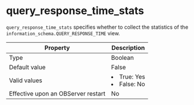 # query_response_time_stats

`query_response_time_stats` specifies whether to collect the statistics of the `information_schema.QUERY_RESPONSE_TIME` view.

| **Property** | **Description** |
| --- | --- |
| Type | Boolean |
| Default value | False |
| Valid values | <li>True: Yes<li>False: No |
| Effective upon an OBServer restart | No |
